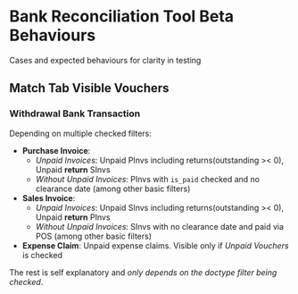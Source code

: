 # Bank Reconciliation Tool Beta Behaviours

Cases and expected behaviours for clarity in testing


## Match Tab Visible Vouchers

### Withdrawal Bank Transaction

Depending on multiple checked filters:
- **Purchase Invoice**:
    - _Unpaid Invoices_: Unpaid PInvs including returns(outstanding >< 0), Unpaid **return** SInvs
    - _Without Unpaid Invoices_: PInvs with `is_paid` checked and no clearance date (among other basic filters)
- **Sales Invoice**:
    - _Unpaid Invoices_: Unpaid SInvs including returns(outstanding >< 0), Unpaid **return** PInvs
    - _Without Unpaid Invoices_: SInvs with no clearance date and paid via POS (among other basic filters)
- **Expense Claim**: Unpaid expense claims. Visible only if _Unpaid Vouchers_ is checked

The rest is self explanatory and _only depends on the doctype filter being checked_.